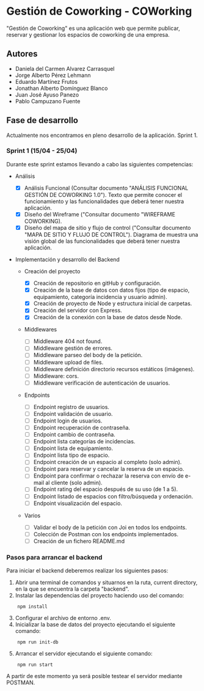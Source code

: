 # Gestión de Coworking - COWorking

"Gestión de Coworking" es una aplicación web que permite publicar, reservar y gestionar los espacios de coworking de una empresa.

## Autores

- Daniela del Carmen Alvarez Carrasquel
- Jorge Alberto Pérez Lehmann
- Eduardo Martínez Frutos
- Jonathan Alberto Domínguez Blanco
- Juan José Ayuso Panezo
- Pablo Campuzano Fuente

## Fase de desarrollo

Actualmente nos encontramos en pleno desarrollo de la aplicación. Sprint 1.

### Sprint 1 (15/04 - 25/04)

Durante este sprint estamos llevando a cabo las siguientes competencias:

- Análisis

  - [x] Análisis Funcional (Consultar documento "ANÁLISIS FUNCIONAL GESTIÓN DE COWORKING 1.0").
        Texto que permite conocer el funcionamiento y las funcionalidades que deberá tener nuestra aplicación.
  - [x] Diseño del Wireframe ("Consultar documento "WIREFRAME COWORKING).
  - [x] Diseño del mapa de sitio y flujo de control ("Consultar documento "MAPA DE SITIO Y FLUJO DE CONTROL").
        Diagrama de muestra una visión global de las funcionalidades que deberá tener nuestra aplicación.

- Implementación y desarrollo del Backend

  - Creación del proyecto

    - [x] Creación de repositorio en gitHub y configuración.
    - [x] Creación de la base de datos con datos fijos (tipo de espacio, equipamiento, categoría incidencia y usuario admin).
    - [x] Creación de proyecto de Node y estructura inicial de carpetas.
    - [x] Creación del servidor con Express.
    - [x] Creación de la conexión con la base de datos desde Node.

  - Middlewares

    - [ ] Middleware 404 not found.
    - [ ] Middleware gestión de errores.
    - [ ] Middleware parseo del body de la petición.
    - [ ] Middleware upload de files.
    - [ ] Middleware definición directorio recursos estáticos (imágenes).
    - [ ] Middleware: cors.
    - [ ] Middleware verificación de autenticación de usuarios.

  - Endpoints

    - [ ] Endpoint registro de usuarios.
    - [ ] Endpoint validación de usuario.
    - [ ] Endpoint login de usuarios.
    - [ ] Endpoint recuperación de contraseña.
    - [ ] Endpoint cambio de contraseña.
    - [ ] Endpoint lista categorías de incidencias.
    - [ ] Endpoint lista de equipamiento.
    - [ ] Endpoint lista tipo de espacio.
    - [ ] Endpoint creación de un espacio al completo (solo admin).
    - [ ] Endpoint para reservar y cancelar la reserva de un espacio.
    - [ ] Endpoint para confirmar o rechazar la reserva con envío de e-mail al cliente (solo admin).
    - [ ] Endpoint rating del espacio después de su uso (de 1 a 5).
    - [ ] Endpoint listado de espacios con filtro/búsqueda y ordenación.
    - [ ] Endpoint visualización del espacio.

  - Varios

    - [ ] Validar el body de la petición con Joi en todos los endpoints.
    - [ ] Colección de Postman con los endpoints implementados.
    - [ ] Creación de un fichero README.md

### Pasos para arrancar el backend

Para iniciar el backend deberemos realizar los siguientes pasos:

1.  Abrir una terminal de comandos y situarnos en la ruta, current directory, en la que se encuentra la carpeta "backend".
2.  Instalar las dependencias del proyecto haciendo uso del comando:

```
    npm install
```

3.  Configurar el archivo de entorno .env.
4.  Inicializar la base de datos del proyecto ejecutando el siguiente comando:

```
    npm run init-db
```

5. Arrancar el servidor ejecutando el siguiente comando:

```
    npm run start
```

A partir de este momento ya será posible testear el servidor mediante POSTMAN.
